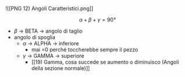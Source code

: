 ![[PNG 12) Angoli Caratteristici.png]]

$$
\alpha + \beta + \gamma = 90°
$$

- $\beta$ -> BETA -> angolo di taglio
- angolo di spoglia
	- $\alpha$ -> ALPHA   -> inferiore
		- mai =0 perché toccherebbe sempre il pezzo
	- $\gamma$ -> GAMMA -> superiore
		- [[19) Gamma, cosa succede se aumento o diminuisco (Angoli della sezione normale)]]
